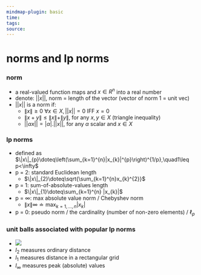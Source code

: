 ```yaml
---
mindmap-plugin: basic
time: 
tags: 
source:
---
```

# norms and lp norms
### norm
- a real-valued function maps and $x \in R^n$ into a real number
- denote: $||x||$, norm = length of the vector (vector of norm 1 = unit vec)
- $||x||$ is a norm if:
	- $\|x\|\geq0\ \forall x\in X, ||x|| = 0$ IFF $x = 0$
	- $\|x+y\|\leq\|x\|+\|y\|,$ for any $x, y \in X$  (triangle inequality)
	- $||\alpha x|| = |\alpha|.||x||$, for any $\alpha$ scalar and $x \in X$
<!--ID: 1708098042596-->


### lp norms
- defined as $\|x\|_{p}\doteq\left(\sum_{k=1}^{n}|x_{k}|^{p}\right)^{1/p},\quad1\leq p<\infty$
- p = 2: standard Euclidean length
	- $\|x\|_{2}\doteq\sqrt{\sum_{k=1}^{n}x_{k}^{2}}$
- p = 1: sum-of-absolute-values length
	- $\|x\|_{1}\doteq\sum_{k=1}^{n} |x_{k}|$ 
- p = $\infty$: max absolute value norm / Chebyshev norm
	- $\|x\|\infty\doteq\operatorname*{max}_{k=1,\ldots,n}|x_{k}|$
- p = 0: pseudo norm / the cardinality (number of non-zero elements) / $\ell_{p}$ 
<!--ID: 1708098042601-->


### unit balls associated with popular lp norms
- ![](https://i.imgur.com/pTlUVRR.png)
- $I_2$ measures ordinary distance
- $I_1$ measures distance in a rectangular grid
- $I_\infty$ measures peak (absolute) values
<!--ID: 1708098042605-->
